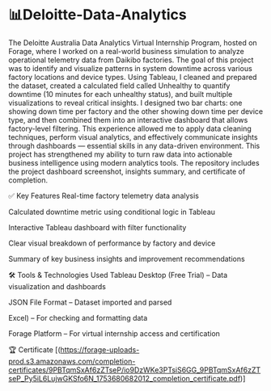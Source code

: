 # 📊Deloitte-Data-Analytics
The Deloitte Australia Data Analytics Virtual Internship Program, hosted on Forage, where I worked on a real-world business simulation to analyze operational telemetry data from Daikibo factories. The goal of this project was to identify and visualize patterns in system downtime across various factory locations and device types. Using Tableau, I cleaned and prepared the dataset, created a calculated field called Unhealthy to quantify downtime (10 minutes for each unhealthy status), and built multiple visualizations to reveal critical insights. I designed two bar charts: one showing down time per factory and the other showing down time per device type, and then combined them into an interactive dashboard that allows factory-level filtering. This experience allowed me to apply data cleaning techniques, perform visual analytics, and effectively communicate insights through dashboards — essential skills in any data-driven environment. This project has strengthened my ability to turn raw data into actionable business intelligence using modern analytics tools. The repository includes the project dashboard screenshot, insights summary, and certificate of completion.

✅ Key Features
Real-time factory telemetry data analysis

Calculated downtime metric using conditional logic in Tableau

Interactive Tableau dashboard with filter functionality

Clear visual breakdown of performance by factory and device

Summary of key business insights and improvement recommendations

🛠 Tools & Technologies Used
Tableau Desktop (Free Trial) – Data visualization and dashboards

JSON File Format – Dataset imported and parsed

Excel) – For checking and formatting data

Forage Platform – For virtual internship access and certification

🏆 Certificate
[(https://forage-uploads-prod.s3.amazonaws.com/completion-certificates/9PBTqmSxAf6zZTseP/io9DzWKe3PTsiS6GG_9PBTqmSxAf6zZTseP_Py5iL6LujwGKSfo6N_1753680682012_completion_certificate.pdf)]

